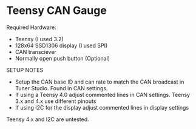 # Teensy CAN Gauge

Required Hardware:
* Teensy (I used 3.2)
* 128x64 SSD1306 display (I used SPI)
* CAN transciever
* Normally open push button (Optional)

 
SETUP NOTES
* Setup the CAN base ID and can rate to match the CAN broadcast in Tuner Studio. Found in CAN settings.
* If using a Teensy 4.0 adjust commented lines in CAN settings. Teensy 3.x and 4.x use different pinouts
* If using I2C for the display adjust commented lines in display settings

Teensy 4.x and I2C are untested.
